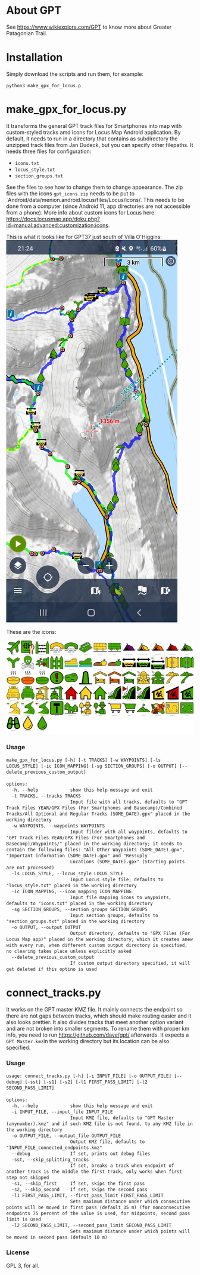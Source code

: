 # About GPT #
See https://www.wikiexplora.com/GPT to know more about Greater Patagonian Trail.
# Installation #
Simply download the scripts and run them, for example:
```
python3 make_gpx_for_locus.p
```

# make_gpx_for_locus.py #

It transforms the general GPT track files for Smartphones into map with custom-styled tracks amd icons for Locus Map Android application. By default, it needs to run in a directory that contains as subdirectory the unzipped track files from Jan Dudeck, but you can specify other filepaths. It needs three files for configuration:
* `icons.txt`
* `locus_style.txt`
* `section_groups.txt`
  
See the files to see how to change them to change appearance. The zip files with the icons `gpt_icons.zip` needs to be put  to `Android/data/menion.android.locus/files/Locus/icons/. This needs to be done from a computer (since Android 11, app directories are not accessible from a phone). More info about custom icons for Locus here: https://docs.locusmap.app/doku.php?id=manual:advanced:customization:icons.

This is what it looks like for GPT37 just south of Villa O'Higgins:
![Locus Map style](https://github.com/felagund/gpt_scripts/blob/master/Screenshots/gpt37.jpeg?raw=true)

These are the icons:

![Loucs Map icons](https://github.com/felagund/gpt_scripts/blob/master/Screenshots/alll_icons.png?raw=true)

### Usage ###
```
make_gpx_for_locus.py [-h] [-t TRACKS] [-w WAYPOINTS] [-ls LOCUS_STYLE] [-ic ICON_MAPPING] [-sg SECTION_GROUPS] [-o OUTPUT] [--delete_previous_custom_output]

options:
  -h, --help            show this help message and exit
  -t TRACKS, --tracks TRACKS
                        Input file with all tracks, defaults to "GPT Track Files YEAR/GPX Files (For Smartphones and Basecamp)/Combined Tracks/All Optional and Regular Tracks (SOME_DATE).gpx" placed in the working directory
  -w WAYPOINTS, --waypoints WAYPOINTS
                        Input filder with all waypoints, defaults to "GPT Track Files YEAR/GPX Files (For Smartphones and Basecamp)/Waypoints/" placed in the working directory; it needs to contain the following files: "All Other Waypoints (SOME_DATE).gpx", "Important information (SOME_DATE).gpx" and "Ressuply
                        Locations (SOME_DATE).gpx" (Starting points are not processed)
  -ls LOCUS_STYLE, --locus_style LOCUS_STYLE
                        Input Locus style file, defaults to "locus_style.txt" placed in the working directory
  -ic ICON_MAPPING, --icon_mapping ICON_MAPPING
                        Input file mapping icons to waypoints, defaults to "icons.txt" placed in the working directory
  -sg SECTION_GROUPS, --section_groups SECTION_GROUPS
                        Input section groups, defaults to "section_groups.txt" placed in the working directory
  -o OUTPUT, --output OUTPUT
                        Output directory, defaults to "GPX Files (For Locus Map app)" placed in the working directory; which it creates anew with every run, when different custom output directory is specified, no clearing takes place unless explicitly asked
  --delete_previous_custom_output
                        If custom output directory specified, it will get deleted if this optino is used
```

# connect_tracks.py #

It works on the GPT master KMZ file. It mainly connects the endpoint so there are not gaps between tracks, which should make routing easier and it also looks prettier. It also divides tracks that meet another option variant and are not broken into smaller segments. To rename them with proper km info, you need to run https://github.com/dave/gpt/ afterwards. It expects a `GPT Master.kmz`in the working directory but its location can be also specified.

### Usage
```
usage: connect_tracks.py [-h] [-i INPUT_FILE] [-o OUTPUT_FILE] [--debug] [-sst] [-s1] [-s2] [-l1 FIRST_PASS_LIMIT] [-l2 SECOND_PASS_LIMIT]

options:
  -h, --help            show this help message and exit
  -i INPUT_FILE, --input_file INPUT_FILE
                        Input KMZ file, defaults to "GPT Master (anynumber).kmz" and if such KMZ file is not found, to any KMZ file in the working directory
  -o OUTPUT_FILE, --output_file OUTPUT_FILE
                        Output KMZ file, defaults to "INPUT_FILE_connected_endpoints.kmz"
  --debug               If set, prints out debug files
  -sst, --skip_splitting_tracks
                        If set, breaks a track when endpoint of another track is the middle the first track, only works when first step not skipped
  -s1, --skip_first     If set, skips the first pass
  -s2, --skip_second    If set, skips the second pass
  -l1 FIRST_PASS_LIMIT, --first_pass_limit FIRST_PASS_LIMIT
                        Sets maximum distance under which consecutive points will be moved in first pass (default 35 m) (for nonconsecutive endpoints 75 percent of the value is used, for midpoints, second pass limit is used
  -l2 SECOND_PASS_LIMIT, --second_pass_limit SECOND_PASS_LIMIT
                        Sets maximum distance under which points will be moved in second pass (default 10 m)
```

### License ###
GPL 3, for all.
